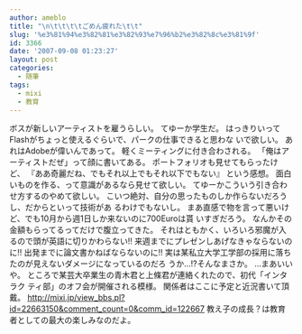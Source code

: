 ```yaml
---
author: ameblo
title: "\n\t\t\t\tごめん疲れた\t\t"
slug: '%e3%81%94%e3%82%81%e3%82%93%e7%96%b2%e3%82%8c%e3%81%9f'
id: 3366
date: '2007-09-08 01:23:27'
layout: post
categories:
  - 随筆
tags:
  - mixi
  - 教育
---
```


ボスが新しいアーティストを雇うらしい。 てゆーか学生だ。 はっきりいってFlashがちょっと使えるぐらいで、パークの仕事できると思わな いで欲しい。 あれはAdobeが偉いんであって。 軽くミーティングに付き合わされる。 「俺はアーティストだぜ」って顔に書いてある。 ポートフォリオも見せてもらったけど、 『ああ奇麗だね、でもそれ以上でもそれ以下でもない』 という感想。 面白いものを作る、って意識があるなら見せて欲しい。 てゆーかこういう引き合わせ方するのやめて欲しい。 こいつ絶対、自分の思ったものしか作らないだろうし、だからといって技術があ るわけでもないし。 まあ直感で物を言って悪いけど、でも10月から週1日しか来ないのに700Euroは貰 いすぎだろう。 なんかその金額もらってるってだけで腹立ってきた。 それはともかく、いろいろ邪魔が入るので頭が英語に切りかわらない!! 来週までにプレゼンしあげなきゃならないのに!! 出発までに論文書かねばならないのに!! 実は某私立大学工学部の採用に落ちたのが見えないダメージになっているのだろ うか…!?そんなまさか。 …まあいいや。 ところで某芸大卒業生の青木君と上條君が連絡くれたので、初代「インタラク ティ部」のオフ会が開催される模様。 関係者はここに予定と近況書いて頂戴。 http://mixi.jp/view_bbs.pl?id=22663150&comment_count=0&comm_id=122667 教え子の成長？は教育者としての最大の楽しみなのだよ。